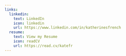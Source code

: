 ```yaml
---
links:
  linkedin:
    text: LinkedIn
    icon: linkedin
    url: https://www.linkedin.com/in/katherinesfrench
  resume:
    text: View my Resume
    icon: readCV
    url: https://read.cv/katefr
---
```

